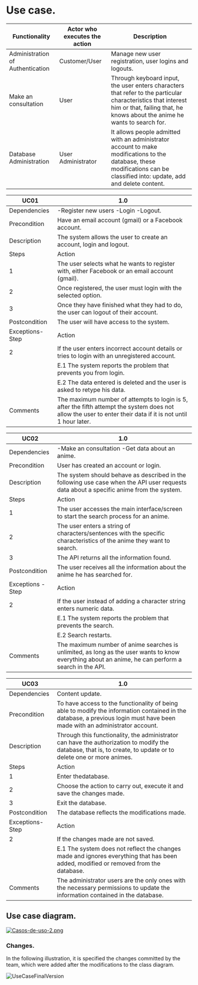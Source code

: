 # Use case.

|Functionality |Actor who executes the action |Description |
|---|---|---|
|Administration of Authentication |Customer/User |Manage new user registration, user logins and logouts. |
|Make an consultation |User |Through keyboard input, the user enters characters that refer to the particular characteristics that interest him or that, failing that, he knows about the anime he wants to search for. |
|Database Administration | User Administrator | It allows people admitted with an administrator account to make modifications to the database, these modifications can be classified into: update, add and delete content. |

|UC01 | 1.0 |
|---|---|
|Dependencies |-Register new users -Login -Logout. |
|Precondition |Have an email account (gmail) or a Facebook account.|
|Description|The system allows the user to create an account, login and logout. |
|Steps |Action |
|1 |The user selects what he wants to register with, either Facebook or an email account (gmail). |
|2 | Once registered, the user must login with the selected option.|
|3 | Once they have finished what they had to do, the user can logout of their account. |
|Postcondition |The user will have access to the system. |
|Exceptions- Step |Action |
 |2 |If the user enters incorrect account details or tries to login with an unregistered account. |
 ||E.1 The system reports the problem that prevents you from login. | 
 ||E.2 The data entered is deleted and the user is asked to retype his data.  |
|Comments |The maximum number of attempts to login is 5, after the fifth attempt the system does not allow the user to enter their data if it is not until 1 hour later.|

|UC02 |1.0 |
|---|---|
|Dependencies |-Make an consultation -Get data about an anime. |
|Precondition |User has created an account or login. |
|Description|The system should behave as described in the following use case when the API user requests data about a specific anime from the system. |
|Steps |Action |
|1 |The user accesses the main interface/screen to start the search process for an anime. |
|2 | The user enters a string of characters/sentences with the specific characteristics of the anime they want to search. |
|3 |The API returns all the information found. |
|Postcondition |The user receives all the information about the anime he has searched for. |
|Exceptions - Step |Action |
 |2 |If the user instead of adding a character string enters numeric data. |
 ||E.1 The system reports the problem that prevents the search. | 
 ||E.2 Search restarts. |
|Comments |The maximum number of anime searches is unlimited, as long as the user wants to know everything about an anime, he can perform a search in the API. |

|UC03 | 1.0 |
|---|---|
|Dependencies |Content update. |
|Precondition |To have access to the functionality of being able to modify the information contained in the database, a previous login must have been made with an administrator account. |
|Description |Through this functionality, the administrator can have the authorization to modify the database, that is, to create, to update or to delete one or more animes.|
|Steps |Action |
|1 |Enter thedatabase. |
|2 | Choose the action to carry out, execute it and save the changes made. |
|3 | Exit the database. |
|Postcondition |The database reflects the modifications made. |
|Exceptions- Step |Action |
 |2 | If the changes made are not saved. |
 ||E.1 The system does not reflect the changes made and ignores everything that has been added, modified or removed from the database. | 
|Comments | The administrator users are the only ones with the necessary permissions to update the information contained in the database. |


## Use case diagram.
[![Casos-de-uso-2.png](https://i.postimg.cc/GtrkKQds/Casos-de-uso-2.png)](https://postimg.cc/R6s6Vw3M)


### Changes.

In the following illustration, it is specified the changes committed by the team, which were added after the modifications to the class diagram.

![UseCaseFinalVersion](https://user-images.githubusercontent.com/86177245/145155928-8ffd00f5-4118-4687-bbfe-13b758577919.png)